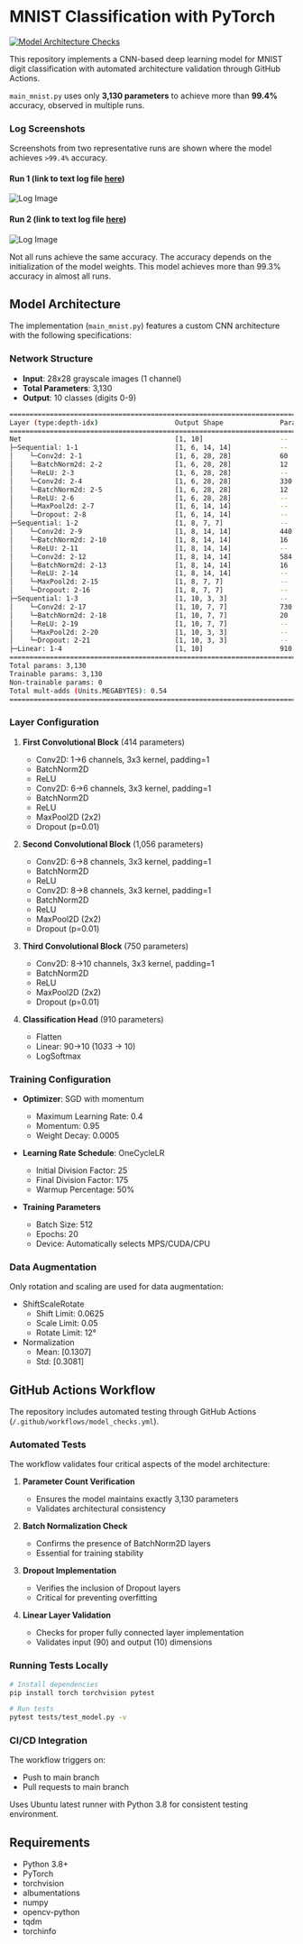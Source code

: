 # MNIST Classification with PyTorch

[![Model Architecture Checks](https://github.com/dhairyag/tiny_MNIST/actions/workflows/model_checks.yml/badge.svg)](https://github.com/dhairyag/tiny_MNIST/actions/workflows/model_checks.yml)

This repository implements a CNN-based deep learning model for MNIST digit classification with automated architecture validation through GitHub Actions.

`main_mnist.py` uses only **3,130 parameters** to achieve more than **99.4%** accuracy, observed in multiple runs. 

### Log Screenshots
Screenshots from two representative runs are shown where the model achieves `>99.4%` accuracy.

#### Run 1 (link to text log file [here](./logs_n_images/log_9945.md))
![Log Image](./logs_n_images/log_9945.png)

#### Run 2 (link to text log file [here](./logs_n_images/log_9943.md))
![Log Image](./logs_n_images/log_9943.png)

Not all runs achieve the same accuracy. The accuracy depends on the initialization of the model weights. This model achieves more than 99.3% accuracy in almost all runs.

## Model Architecture

The implementation (`main_mnist.py`) features a custom CNN architecture with the following specifications:

### Network Structure
- **Input**: 28x28 grayscale images (1 channel)
- **Total Parameters**: 3,130
- **Output**: 10 classes (digits 0-9)

```bash
==========================================================================================
Layer (type:depth-idx)                   Output Shape              Param #
==========================================================================================
Net                                      [1, 10]                   --
├─Sequential: 1-1                        [1, 6, 14, 14]            --
│    └─Conv2d: 2-1                       [1, 6, 28, 28]            60
│    └─BatchNorm2d: 2-2                  [1, 6, 28, 28]            12
│    └─ReLU: 2-3                         [1, 6, 28, 28]            --
│    └─Conv2d: 2-4                       [1, 6, 28, 28]            330
│    └─BatchNorm2d: 2-5                  [1, 6, 28, 28]            12
│    └─ReLU: 2-6                         [1, 6, 28, 28]            --
│    └─MaxPool2d: 2-7                    [1, 6, 14, 14]            --
│    └─Dropout: 2-8                      [1, 6, 14, 14]            --
├─Sequential: 1-2                        [1, 8, 7, 7]              --
│    └─Conv2d: 2-9                       [1, 8, 14, 14]            440
│    └─BatchNorm2d: 2-10                 [1, 8, 14, 14]            16
│    └─ReLU: 2-11                        [1, 8, 14, 14]            --
│    └─Conv2d: 2-12                      [1, 8, 14, 14]            584
│    └─BatchNorm2d: 2-13                 [1, 8, 14, 14]            16
│    └─ReLU: 2-14                        [1, 8, 14, 14]            --
│    └─MaxPool2d: 2-15                   [1, 8, 7, 7]              --
│    └─Dropout: 2-16                     [1, 8, 7, 7]              --
├─Sequential: 1-3                        [1, 10, 3, 3]             --
│    └─Conv2d: 2-17                      [1, 10, 7, 7]             730
│    └─BatchNorm2d: 2-18                 [1, 10, 7, 7]             20
│    └─ReLU: 2-19                        [1, 10, 7, 7]             --
│    └─MaxPool2d: 2-20                   [1, 10, 3, 3]             --
│    └─Dropout: 2-21                     [1, 10, 3, 3]             --
├─Linear: 1-4                            [1, 10]                   910
==========================================================================================
Total params: 3,130
Trainable params: 3,130
Non-trainable params: 0
Total mult-adds (Units.MEGABYTES): 0.54
==========================================================================================
```

### Layer Configuration

1. **First Convolutional Block** (414 parameters)
   - Conv2D: 1→6 channels, 3x3 kernel, padding=1
   - BatchNorm2D
   - ReLU
   - Conv2D: 6→6 channels, 3x3 kernel, padding=1
   - BatchNorm2D
   - ReLU
   - MaxPool2D (2x2)
   - Dropout (p=0.01)

2. **Second Convolutional Block** (1,056 parameters)
   - Conv2D: 6→8 channels, 3x3 kernel, padding=1
   - BatchNorm2D
   - ReLU
   - Conv2D: 8→8 channels, 3x3 kernel, padding=1
   - BatchNorm2D
   - ReLU
   - MaxPool2D (2x2)
   - Dropout (p=0.01)

3. **Third Convolutional Block** (750 parameters)
   - Conv2D: 8→10 channels, 3x3 kernel, padding=1
   - BatchNorm2D
   - ReLU
   - MaxPool2D (2x2)
   - Dropout (p=0.01)

4. **Classification Head** (910 parameters)
   - Flatten
   - Linear: 90→10 (10*3*3 → 10)
   - LogSoftmax

### Training Configuration

- **Optimizer**: SGD with momentum
  - Maximum Learning Rate: 0.4
  - Momentum: 0.95
  - Weight Decay: 0.0005

- **Learning Rate Schedule**: OneCycleLR
  - Initial Division Factor: 25
  - Final Division Factor: 175
  - Warmup Percentage: 50%

- **Training Parameters**
  - Batch Size: 512
  - Epochs: 20
  - Device: Automatically selects MPS/CUDA/CPU

### Data Augmentation

Only rotation and scaling are used for data augmentation:
- ShiftScaleRotate
  - Shift Limit: 0.0625
  - Scale Limit: 0.05
  - Rotate Limit: 12°
- Normalization
  - Mean: [0.1307]
  - Std: [0.3081]

## GitHub Actions Workflow

The repository includes automated testing through GitHub Actions (`/.github/workflows/model_checks.yml`).

### Automated Tests

The workflow validates four critical aspects of the model architecture:

1. **Parameter Count Verification**
   - Ensures the model maintains exactly 3,130 parameters
   - Validates architectural consistency

2. **Batch Normalization Check**
   - Confirms the presence of BatchNorm2D layers
   - Essential for training stability

3. **Dropout Implementation**
   - Verifies the inclusion of Dropout layers
   - Critical for preventing overfitting

4. **Linear Layer Validation**
   - Checks for proper fully connected layer implementation
   - Validates input (90) and output (10) dimensions

### Running Tests Locally 

```bash
# Install dependencies
pip install torch torchvision pytest

# Run tests
pytest tests/test_model.py -v
```

### CI/CD Integration

The workflow triggers on:
- Push to main branch
- Pull requests to main branch

Uses Ubuntu latest runner with Python 3.8 for consistent testing environment.

## Requirements

- Python 3.8+
- PyTorch
- torchvision
- albumentations
- numpy
- opencv-python
- tqdm
- torchinfo


